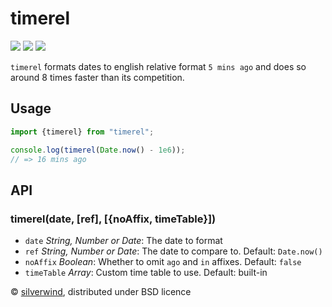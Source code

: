 # timerel
[![](https://img.shields.io/npm/v/timerel.svg?style=flat)](https://www.npmjs.org/package/timerel) [![](https://img.shields.io/npm/dm/timerel.svg)](https://www.npmjs.org/package/timerel) [![](https://img.shields.io/bundlephobia/minzip/timerel.svg)](https://bundlephobia.com/package/timerel)

`timerel` formats dates to english relative format `5 mins ago` and does so around 8 times faster than its competition.

## Usage

```js
import {timerel} from "timerel";

console.log(timerel(Date.now() - 1e6));
// => 16 mins ago
```

## API
### timerel(date, [ref], [{noAffix, timeTable}])

- `date` *String, Number or Date*: The date to format
- `ref` *String, Number or Date*: The date to compare to. Default: `Date.now()`
- `noAffix` *Boolean*: Whether to omit `ago` and `in` affixes. Default: `false`
- `timeTable` *Array*: Custom time table to use. Default: built-in

© [silverwind](https://github.com/silverwind), distributed under BSD licence
